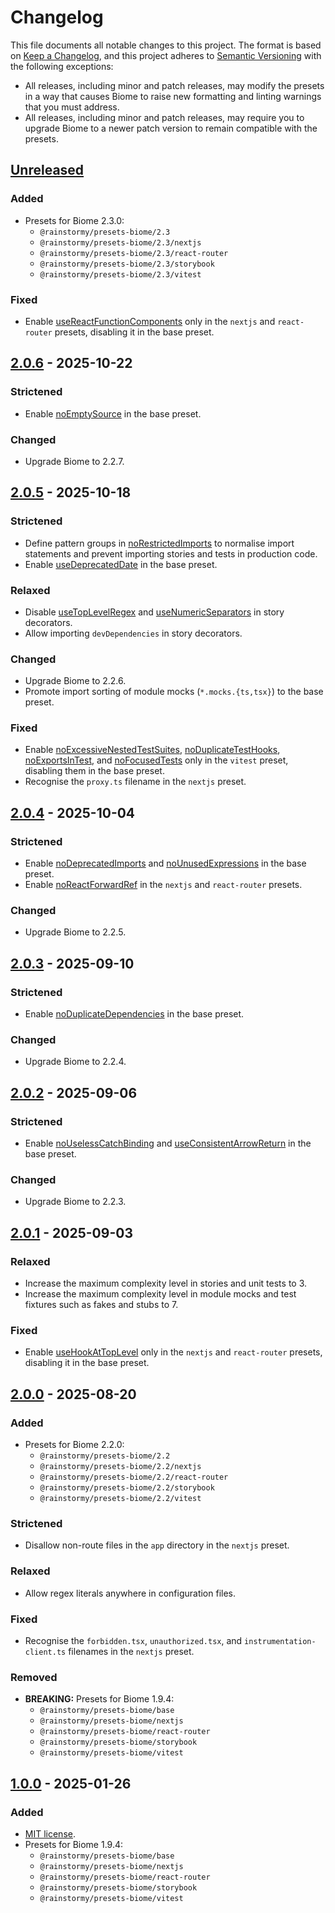 # Changelog

This file documents all notable changes to this project. The format is based
on [Keep a Changelog](https://keepachangelog.com/en/1.1.0), and this project
adheres to [Semantic Versioning](https://semver.org/spec/v2.0.0.html) with the
following exceptions:

- All releases, including minor and patch releases, may modify the presets in a
  way that causes Biome to raise new formatting and linting warnings that you
  must address.
- All releases, including minor and patch releases, may require you to upgrade
  Biome to a newer patch version to remain compatible with the presets.

## [Unreleased]
### Added
- Presets for Biome 2.3.0:
  - `@rainstormy/presets-biome/2.3`
  - `@rainstormy/presets-biome/2.3/nextjs`
  - `@rainstormy/presets-biome/2.3/react-router`
  - `@rainstormy/presets-biome/2.3/storybook`
  - `@rainstormy/presets-biome/2.3/vitest`

### Fixed
- Enable [useReactFunctionComponents](https://biomejs.dev/linter/rules/use-react-function-components)
  only in the `nextjs` and `react-router` presets, disabling it in the base
  preset.

## [2.0.6] - 2025-10-22
### Strictened
- Enable [noEmptySource](https://biomejs.dev/linter/rules/no-empty-source) in
  the base preset.

### Changed
- Upgrade Biome to 2.2.7.

## [2.0.5] - 2025-10-18
### Strictened
- Define pattern groups
  in [noRestrictedImports](https://biomejs.dev/linter/rules/no-restricted-imports)
  to normalise import statements and prevent importing stories and tests in
  production code.
- Enable [useDeprecatedDate](https://biomejs.dev/linter/rules/use-deprecated-date)
  in the base preset.

### Relaxed
- Disable [useTopLevelRegex](https://biomejs.dev/linter/rules/use-top-level-regex)
  and [useNumericSeparators](https://biomejs.dev/linter/rules/use-numeric-separators)
  in story decorators.
- Allow importing `devDependencies` in story decorators.

### Changed
- Upgrade Biome to 2.2.6.
- Promote import sorting of module mocks (`*.mocks.{ts,tsx}`) to the base
  preset.

### Fixed
- Enable [noExcessiveNestedTestSuites](https://biomejs.dev/linter/rules/no-excessive-nested-test-suites),
  [noDuplicateTestHooks](https://biomejs.dev/linter/rules/no-duplicate-test-hooks),
  [noExportsInTest](https://biomejs.dev/linter/rules/no-exports-in-test), and
  [noFocusedTests](https://biomejs.dev/linter/rules/no-focused-tests) only in
  the `vitest` preset, disabling them in the base preset.
- Recognise the `proxy.ts` filename in the `nextjs` preset.

## [2.0.4] - 2025-10-04
### Strictened
- Enable [noDeprecatedImports](https://biomejs.dev/linter/rules/no-deprecated-imports)
  and [noUnusedExpressions](https://biomejs.dev/linter/rules/no-unused-expressions)
  in the base preset.
- Enable [noReactForwardRef](https://biomejs.dev/linter/rules/no-react-forward-ref)
  in the `nextjs` and `react-router` presets.

### Changed
- Upgrade Biome to 2.2.5.

## [2.0.3] - 2025-09-10
### Strictened
- Enable [noDuplicateDependencies](https://biomejs.dev/linter/rules/no-duplicate-dependencies)
  in the base preset.

### Changed
- Upgrade Biome to 2.2.4.

## [2.0.2] - 2025-09-06
### Strictened
- Enable [noUselessCatchBinding](https://biomejs.dev/linter/rules/no-useless-catch-binding)
  and [useConsistentArrowReturn](https://biomejs.dev/linter/rules/use-consistent-arrow-return)
  in the base preset.

### Changed
- Upgrade Biome to 2.2.3.

## [2.0.1] - 2025-09-03
### Relaxed
- Increase the maximum complexity level in stories and unit tests to 3.
- Increase the maximum complexity level in module mocks and test fixtures such
  as fakes and stubs to 7.

### Fixed
- Enable [useHookAtTopLevel](https://biomejs.dev/linter/rules/use-hook-at-top-level)
  only in the `nextjs` and `react-router` presets, disabling it in the base
  preset.

## [2.0.0] - 2025-08-20
### Added
- Presets for Biome 2.2.0:
  - `@rainstormy/presets-biome/2.2`
  - `@rainstormy/presets-biome/2.2/nextjs`
  - `@rainstormy/presets-biome/2.2/react-router`
  - `@rainstormy/presets-biome/2.2/storybook`
  - `@rainstormy/presets-biome/2.2/vitest`

### Strictened
- Disallow non-route files in the `app` directory in the `nextjs` preset.

### Relaxed
- Allow regex literals anywhere in configuration files.

### Fixed
- Recognise the `forbidden.tsx`, `unauthorized.tsx`, and
  `instrumentation-client.ts` filenames in the `nextjs` preset.

### Removed
- **BREAKING:** Presets for Biome 1.9.4:
  - `@rainstormy/presets-biome/base`
  - `@rainstormy/presets-biome/nextjs`
  - `@rainstormy/presets-biome/react-router`
  - `@rainstormy/presets-biome/storybook`
  - `@rainstormy/presets-biome/vitest`

## [1.0.0] - 2025-01-26
### Added
- [MIT license](https://choosealicense.com/licenses/mit).
- Presets for Biome 1.9.4:
  - `@rainstormy/presets-biome/base`
  - `@rainstormy/presets-biome/nextjs`
  - `@rainstormy/presets-biome/react-router`
  - `@rainstormy/presets-biome/storybook`
  - `@rainstormy/presets-biome/vitest`

[unreleased]: https://github.com/rainstormy/presets-biome/compare/v2.0.6...HEAD
[2.0.6]: https://github.com/rainstormy/presets-biome/compare/v2.0.5...v2.0.6
[2.0.5]: https://github.com/rainstormy/presets-biome/compare/v2.0.4...v2.0.5
[2.0.4]: https://github.com/rainstormy/presets-biome/compare/v2.0.3...v2.0.4
[2.0.3]: https://github.com/rainstormy/presets-biome/compare/v2.0.2...v2.0.3
[2.0.2]: https://github.com/rainstormy/presets-biome/compare/v2.0.1...v2.0.2
[2.0.1]: https://github.com/rainstormy/presets-biome/compare/v2.0.0...v2.0.1
[2.0.0]: https://github.com/rainstormy/presets-biome/compare/v1.0.0...v2.0.0
[1.0.0]: https://github.com/rainstormy/presets-biome/releases/tag/v1.0.0
